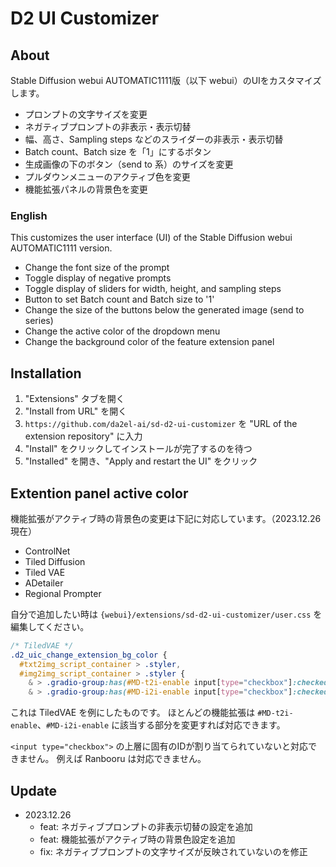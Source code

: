 # D2 UI Customizer

## About

Stable Diffusion webui AUTOMATIC1111版（以下 webui）のUIをカスタマイズします。

- プロンプトの文字サイズを変更
- ネガティブプロンプトの非表示・表示切替
- 幅、高さ、Sampling steps などのスライダーの非表示・表示切替
- Batch count、Batch size を「1」にするボタン
- 生成画像の下のボタン（send to 系）のサイズを変更
- プルダウンメニューのアクティブ色を変更
- 機能拡張パネルの背景色を変更

### English

This customizes the user interface (UI) of the Stable Diffusion webui AUTOMATIC1111 version.

- Change the font size of the prompt
- Toggle display of negative prompts
- Toggle display of sliders for width, height, and sampling steps
- Button to set Batch count and Batch size to '1'
- Change the size of the buttons below the generated image (send to series)
- Change the active color of the dropdown menu
- Change the background color of the feature extension panel


## Installation

1. "Extensions" タブを開く
2. "Install from URL" を開く
3. `https://github.com/da2el-ai/sd-d2-ui-customizer` を "URL of the extension repository" に入力
4. "Install" をクリックしてインストールが完了するのを待つ
5. "Installed" を開き、"Apply and restart the UI" をクリック

## Extention panel active color

機能拡張がアクティブ時の背景色の変更は下記に対応しています。（2023.12.26 現在）

- ControlNet
- Tiled Diffusion
- Tiled VAE
- ADetailer
- Regional Prompter

自分で追加したい時は `{webui}/extensions/sd-d2-ui-customizer/user.css` を編集してください。

```css
/* TiledVAE */
.d2_uic_change_extension_bg_color {
  #txt2img_script_container > .styler,
  #img2img_script_container > .styler {
    & > .gradio-group:has(#MD-t2i-enable input[type="checkbox"]:checked),
    & > .gradio-group:has(#MD-i2i-enable input[type="checkbox"]:checked) {
```

これは TiledVAE を例にしたものです。
ほとんどの機能拡張は `#MD-t2i-enable`、`#MD-i2i-enable` に該当する部分を変更すれば対応できます。

`<input type="checkbox">` の上層に固有のIDが割り当てられていないと対応できません。
例えば Ranbooru は対応できません。


## Update

- 2023.12.26
  - feat: ネガティブプロンプトの非表示切替の設定を追加
  - feat: 機能拡張がアクティブ時の背景色設定を追加
  - fix: ネガティブプロンプトの文字サイズが反映されていないのを修正
